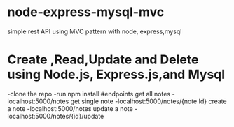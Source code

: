 # node-express-mysql-mvc
simple rest API using MVC pattern with node, express,mysql
# Create ,Read,Update and Delete using Node.js, Express.js,and Mysql
-clone the repo
-run npm install
#endpoints
get all notes
-localhost:5000/notes
get single note
-localhost:5000/notes/{note Id}
create a note
-localhost:5000/notes
update a note
-localhost:5000/notes/{id}/update


